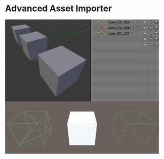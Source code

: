 # Advanced Asset Importer

![Preview](https://raw.githubusercontent.com/PixelatedLabs/AdvancedAssetImporter/master/Examples/BlenderToUnity.png)
